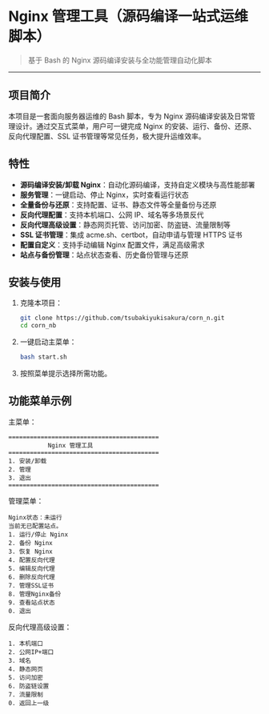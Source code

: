 # Nginx 管理工具（源码编译一站式运维脚本）

> 基于 Bash 的 Nginx 源码编译安装与全功能管理自动化脚本

---

## 项目简介

本项目是一套面向服务器运维的 Bash 脚本，专为 Nginx 源码编译安装及日常管理设计。通过交互式菜单，用户可一键完成 Nginx 的安装、运行、备份、还原、反向代理配置、SSL 证书管理等常见任务，极大提升运维效率。

## 特性

- **源码编译安装/卸载 Nginx**：自动化源码编译，支持自定义模块与高性能部署
- **服务管理**：一键启动、停止 Nginx，实时查看运行状态
- **全量备份与还原**：支持配置、证书、静态文件等全量备份与还原
- **反向代理配置**：支持本机端口、公网 IP、域名等多场景反代
- **反向代理高级设置**：静态网页托管、访问加密、防盗链、流量限制等
- **SSL 证书管理**：集成 acme.sh、certbot，自动申请与管理 HTTPS 证书
- **配置自定义**：支持手动编辑 Nginx 配置文件，满足高级需求
- **站点与备份管理**：站点状态查看、历史备份管理与还原

## 安装与使用

1. 克隆本项目：
   ```bash
   git clone https://github.com/tsubakiyukisakura/corn_n.git
   cd corn_nb
   ```
2. 一键启动主菜单：
   ```bash
   bash start.sh
   ```
3. 按照菜单提示选择所需功能。

## 功能菜单示例

主菜单：
```
==========================================
           Nginx 管理工具
==========================================
1. 安装/卸载
2. 管理
3. 退出
==========================================
```

管理菜单：
```
Nginx状态：未运行
当前无已配置站点。
1. 运行/停止 Nginx
2. 备份 Nginx
3. 恢复 Nginx
4. 配置反向代理
5. 编辑反向代理
6. 删除反向代理
7. 管理SSL证书
8. 管理Nginx备份
9. 查看站点状态
0. 退出
```

反向代理高级设置：
```
1. 本机端口
2. 公网IP+端口
3. 域名
4. 静态网页
5. 访问加密
6. 防盗链设置
7. 流量限制
0. 返回上一级
```

